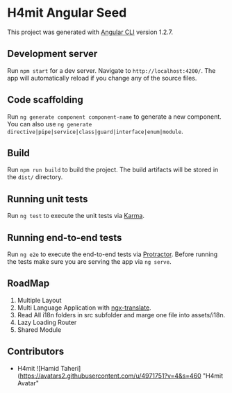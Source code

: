 # H4mit Angular Seed

This project was generated with [Angular CLI](https://github.com/angular/angular-cli) version 1.2.7.

## Development server

Run `npm start` for a dev server. Navigate to `http://localhost:4200/`. The app will automatically reload if you change any of the source files.

## Code scaffolding

Run `ng generate component component-name` to generate a new component. You can also use `ng generate directive|pipe|service|class|guard|interface|enum|module`.

## Build

Run `npm run build` to build the project. The build artifacts will be stored in the `dist/` directory.

## Running unit tests

Run `ng test` to execute the unit tests via [Karma](https://karma-runner.github.io).

## Running end-to-end tests

Run `ng e2e` to execute the end-to-end tests via [Protractor](http://www.protractortest.org/).
Before running the tests make sure you are serving the app via `ng serve`.

## RoadMap
1. Multiple Layout 
2. Multi Language Application with [ngx-translate](https://github.com/ngx-translate/core). 
3. Read All i18n folders in src subfolder and marge one file into assets/i18n.
4. Lazy Loading Router
5. Shared Module

## Contributors
+ H4mit ![Hamid Taheri](https://avatars2.githubusercontent.com/u/4971751?v=4&s=460 "H4mit Avatar"
